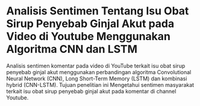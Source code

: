 # Analisis Sentimen Tentang Isu Obat Sirup Penyebab Ginjal Akut pada Video di Youtube Menggunakan Algoritma CNN dan LSTM
Analisis sentimen komentar pada video di YouTube terkait isu obat sirup penyebab ginjal akut menggunakan perbandingan algoritma Convolutional Neural Network (CNN), Long Short-Term Memory (LSTM) dan kombinasi hybrid (CNN-LSTM). Tujuan penelitian ini Mengetahui sentimen masyarakat terkait isu obat sirup penyebab ginjal akut pada komentar di channel Youtube.
